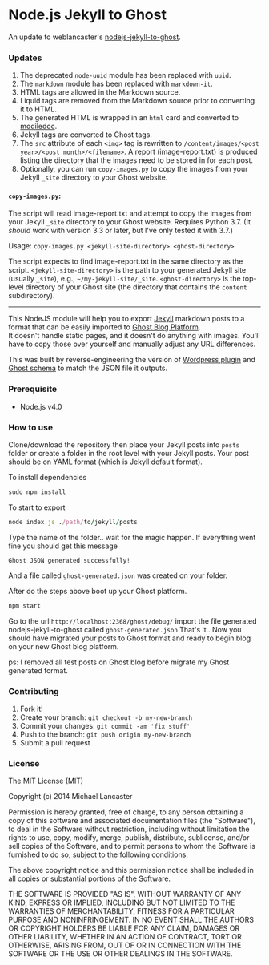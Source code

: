 Node.js Jekyll to Ghost
======================
An update to weblancaster's [nodejs-jekyll-to-ghost](https://github.com/weblancaster/nodejs-jekyll-to-ghost).

### Updates
1. The deprecated `node-uuid` module has been replaced with `uuid`.
2. The `markdown` module has been replaced with `markdown-it`.
3. HTML tags are allowed in the Markdown source.
4. Liquid tags are removed from the Markdown source prior to converting it to HTML.
5. The generated HTML is wrapped in an `html` card and converted to [modiledoc](https://ghost.org/docs/api/v3/migration/content/#mobiledoc).
6. Jekyll tags are converted to Ghost tags.
7. The `src` attribute of each `<img>` tag is rewritten to `/content/images/<post year>/<post month>/<filename>`. A report (image-report.txt) is produced listing the directory that the images need to be stored in for each post.
8. Optionally, you can run `copy-images.py` to copy the images from your Jekyll `_site` directory to your Ghost website.


#### `copy-images.py`:

The script will read image-report.txt and attempt to copy the images from your Jekyll `_site` directory to your Ghost website. Requires Python 3.7. (It *should* work with version 3.3 or later, but I've only tested it with 3.7.)

Usage: `copy-images.py <jekyll-site-directory> <ghost-directory>`

The script expects to find image-report.txt in the same directory as the script. `<jekyll-site-directory>` is the path to your generated Jekyll site (usually `_site`), e.g., `~/my-jekyll-site/_site`. `<ghost-directory>` is the top-level directory of your Ghost site (the directory that contains the `content` subdirectory).

---

This NodeJS module will help you to export [Jekyll](http://jekyllrb.com) markdown posts to a format that can be easily imported to [Ghost Blog Platform](http://ghost.org). <br>
It doesn't handle static pages, and it doesn't do anything with images. You'll have to copy those over yourself and manually adjust any URL differences.

This was built by reverse-engineering the version of [Wordpress plugin](https://wordpress.org/plugins/ghost/) and  [Ghost schema](https://github.com/TryGhost/Ghost/blob/master/core/server/data/schema.js) to match the JSON file it outputs.


### Prerequisite

- Node.js v4.0

### How to use

Clone/download the repository then place your Jekyll posts into `posts` folder or create a folder in the root level with your Jekyll posts.
Your post should be on YAML format (which is Jekyll default format).

To install dependencies

```ruby
sudo npm install
```

To start to export

```ruby
node index.js ./path/to/jekyll/posts
```

Type the name of the folder.. wait for the magic happen.
If everything went fine you should get this message

`Ghost JSON generated successfully!`

And a file called `ghost-generated.json` was created on your folder.

After do the steps above boot up your Ghost platform.

```ruby
npm start
```

Go to the url `http://localhost:2368/ghost/debug/` import the file generated nodejs-jekyll-to-ghost called `ghost-generated.json`
That's it.. Now you should have migrated your posts to Ghost format and ready to begin blog on your new Ghost blog platform.

ps: I removed all test posts on Ghost blog before migrate my Ghost generated format.

### Contributing

1. Fork it!
2. Create your branch: `git checkout -b my-new-branch`
3. Commit your changes: `git commit -am 'fix stuff'`
4. Push to the branch: `git push origin my-new-branch`
5. Submit a pull request


### License

The MIT License (MIT)

Copyright (c) 2014 Michael Lancaster

Permission is hereby granted, free of charge, to any person obtaining a copy
of this software and associated documentation files (the "Software"), to deal
in the Software without restriction, including without limitation the rights
to use, copy, modify, merge, publish, distribute, sublicense, and/or sell
copies of the Software, and to permit persons to whom the Software is
furnished to do so, subject to the following conditions:

The above copyright notice and this permission notice shall be included in all
copies or substantial portions of the Software.

THE SOFTWARE IS PROVIDED "AS IS", WITHOUT WARRANTY OF ANY KIND, EXPRESS OR
IMPLIED, INCLUDING BUT NOT LIMITED TO THE WARRANTIES OF MERCHANTABILITY,
FITNESS FOR A PARTICULAR PURPOSE AND NONINFRINGEMENT. IN NO EVENT SHALL THE
AUTHORS OR COPYRIGHT HOLDERS BE LIABLE FOR ANY CLAIM, DAMAGES OR OTHER
LIABILITY, WHETHER IN AN ACTION OF CONTRACT, TORT OR OTHERWISE, ARISING FROM,
OUT OF OR IN CONNECTION WITH THE SOFTWARE OR THE USE OR OTHER DEALINGS IN THE
SOFTWARE.
